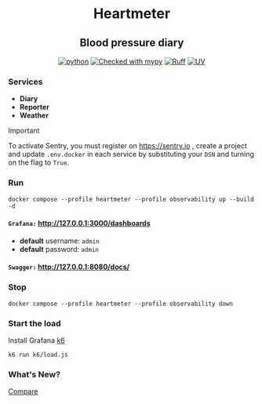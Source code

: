 <div align="center">

# Heartmeter
## Blood pressure diary

[![python](https://img.shields.io/badge/python-3.13-blue)](https://www.python.org/)
[![Checked with mypy](https://www.mypy-lang.org/static/mypy_badge.svg)](https://mypy-lang.org/)
[![Ruff](https://img.shields.io/endpoint?url=https://raw.githubusercontent.com/astral-sh/ruff/main/assets/badge/v2.json)](https://github.com/astral-sh/ruff)
[![UV](https://img.shields.io/endpoint?url=https://raw.githubusercontent.com/astral-sh/uv/main/assets/badge/v0.json)](https://github.com/astral-sh/uv)

</div>

### Services
- **Diary**
- **Reporter**
- **Weather**

> [!IMPORTANT]
> To activate Sentry, you must register on https://sentry.io , create a project and update `.env.docker` 
> in each service by substituting your `DSN` and turning on the flag to `True`.

### Run

```shell
docker compose --profile heartmeter --profile observability up --build -d
```

#### `Grafana:` http://127.0.0.1:3000/dashboards
- **default** username: `admin`
- **default** password: `admin`
#### `Swagger:` http://127.0.0.1:8080/docs/

### Stop
```shell
docker compose --profile heartmeter --profile observability down
```

### Start the load
Install Grafana [k6](https://grafana.com/docs/k6/latest/set-up/install-k6/)

```shell
k6 run k6/load.js
```

### What's New?

[Compare](https://github.com/draincoder/heartmeter/compare/1-structlog...2-sentry)
